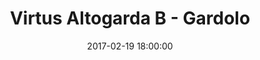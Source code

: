 ---
title: Virtus Altogarda B - Gardolo
date: 2017-02-19 18:00:00
squadra-a: Virtus Altogarda B
punteggio-a: 59
squadra-b: Bc Gardolo
punteggio-b: 69
partite/squadra: under-16-16-17
luogo: Pal. 'E. Impera'
categoria: under 16
---